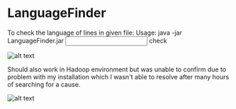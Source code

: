 # LanguageFinder

To check the language of lines in given file:
Usage: java -jar LanguageFinder.jar <input> <output> check

![alt text](https://i.gyazo.com/a8c86fb5d044e6d34d8bc4da0c5a9a17.png)

Should also work in Hadoop environment but was unable to confirm due to problem with my installation
which I wasn't able to resolve after many hours of searching for a cause.
  
![alt text](https://i.gyazo.com/087038dea189019b1242040df8273de4.png)
